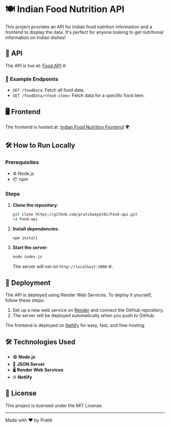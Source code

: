 # 🍽️ Indian Food Nutrition API

This project provides an API for Indian food nutrition information and a frontend to display the data. It's perfect for anyone looking to get nutritional information on Indian dishes!

## 🚀 API

The API is live at: [Food API](https://food-api-6.onrender.com/) 🌐

### 📖 Example Endpoints

- `GET /foodData`: Fetch all food data.
- `GET /foodData/<food-item>`: Fetch data for a specific food item.

## 🖥️ Frontend

The frontend is hosted at: [Indian Food Nutrition Frontend](https://indian-food-nutrition.netlify.app/) 🌍

## 🛠️ How to Run Locally

### Prerequisites

- ⚙️ Node.js
- 📦 npm

### Steps

1. **Clone the repository**:
   ```bash
   git clone https://github.com/pratikwayal01/Food-api.git
   cd Food-api
   ```

2. **Install dependencies**:
   ```bash
   npm install
   ```

3. **Start the server**:
   ```bash
   node index.js
   ```

   The server will run on `http://localhost:3000` 🌐.

## 🚢 Deployment

The API is deployed using Render Web Services. To deploy it yourself, follow these steps:

1. Set up a new web service on [Render](https://render.com) and connect the GitHub repository.
2. The server will be deployed automatically when you push to GitHub.

The frontend is deployed on [Netlify](https://netlify.com) for easy, fast, and free hosting.

## 🛠️ Technologies Used

- 🟢 **Node.js**
- 📄 **JSON Server**
- 🖥️ **Render Web Services**
- 🌐 **Netlify**

## 📜 License

This project is licensed under the MIT License.

---

Made with ❤️ by Pratik
```
